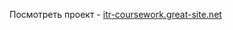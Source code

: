 Посмотреть проект - <a href = "http://www.itr-coursework.great-site.net">itr-coursework.great-site.net</a>
